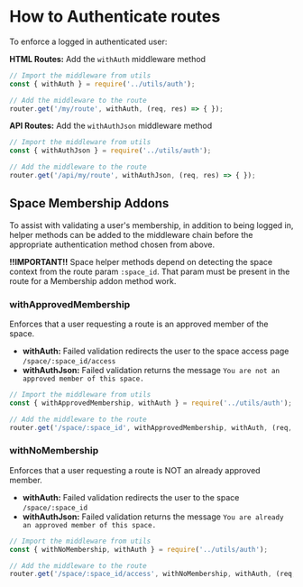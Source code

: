 # How to Authenticate routes

To enforce a logged in authenticated user:

**HTML Routes:** Add the `withAuth` middleware method

```js
// Import the middleware from utils
const { withAuth } = require('../utils/auth');

// Add the middleware to the route
router.get('/my/route', withAuth, (req, res) => { });
```

**API Routes:** Add the `withAuthJson` middleware method

```js
// Import the middleware from utils
const { withAuthJson } = require('../utils/auth');

// Add the middleware to the route
router.get('/api/my/route', withAuthJson, (req, res) => { });
```

## Space Membership Addons

To assist with validating a user's membership, in addition to being logged in, helper methods can be added to the middleware chain before the appropriate authentication method chosen from above.

**!!IMPORTANT!!** Space helper methods depend on detecting the space context from the route param `:space_id`. That param must be present in the route for a Membership addon method work.

### withApprovedMembership

Enforces that a user requesting a route is an approved member of the space.
- **withAuth:** Failed validation redirects the user to the space access page `/space/:space_id/access`
- **withAuthJson:** Failed validation returns the message `You are not an approved member of this space.`
```js
// Import the middleware from utils
const { withApprovedMembership, withAuth } = require('../utils/auth');

// Add the middleware to the route
router.get('/space/:space_id', withApprovedMembership, withAuth, (req, res) => { });
```



### withNoMembership

Enforces that a user requesting a route is NOT an already approved member.
- **withAuth:** Failed validation redirects the user to the space `/space/:space_id`
- **withAuthJson:** Failed validation returns the message `You are already an approved member of this space.`
```js
// Import the middleware from utils
const { withNoMembership, withAuth } = require('../utils/auth');

// Add the middleware to the route
router.get('/space/:space_id/access', withNoMembership, withAuth, (req, res) => { });
```